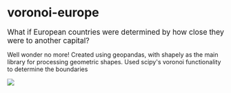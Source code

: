 # voronoi-europe
<html>
  <head>
    <big>What if European countries were determined by how close they were to another capital?
    </big>
  </head>
  
  <body>
    <p>
      Well wonder no more! Created using geopandas, with shapely as the main library for processing geometric shapes. Used scipy's voronoi functionality to determine the boundaries
  </p>
  <img src = "vornoi europe.png">
  </body>



</html>
